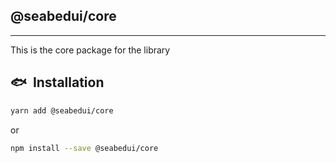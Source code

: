 ## @seabedui/core
---

This is the core package for the library

## 🐟&nbsp; Installation

```sh
yarn add @seabedui/core
```
or
```sh
npm install --save @seabedui/core
```
